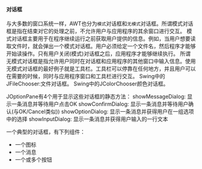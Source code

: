 #### 对话框
与大多数的窗口系统一样，AWT也分为`模式`对话框和`无模式`对话框。所谓模式对话框是指在结束对它的处理之前，不允许用户与应用程序的其余窗口进行交互。
模式对话框主要用于在程序继续运行之前获取用户提供的信息。例如，当用户想要读取文件时，就会弹出一个模式对话框。用户必须给定一个文件名，然后程序才能够开始读操作。只有用户关闭(模式)对话框之后，应用程序才能够继续执行。
所谓无模式对话框是指允许用户同时在对话框和应用程序的其他窗口中输入信息。使用无模式对话框的最好例子就是工具栏。工具栏可以停靠在任何地方，并且用户可以在需要的时候，同时与应用程序窗口和工具栏进行交互。
Swing中的JFileChooser:文件对话框。
Swing中的JColorChooser颜色对话框。

JOptionPane有4个用于显示这些对话框的静态方法：
showMessageDialog:          显示一条消息并等待用户点击OK
showConfirmDialog:           显示一条消息并等待用户确认(与OK/Cancel类似))
showOptionDialog:             显示一条消息并获得用户在一组选项中的选择
showInputDialog:                显示一条消息并获得用户输入的一行文本

一个典型的对话框，有下列组件：
* 一个图标
* 一个消息
* 一个或多个按钮